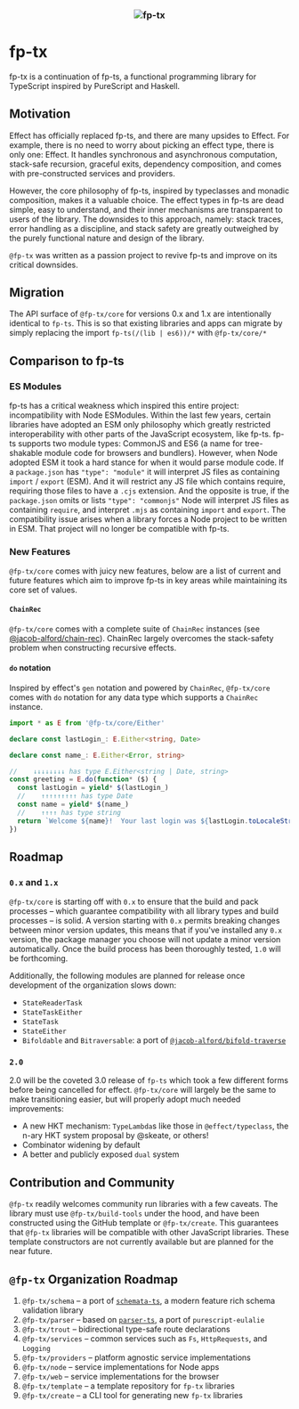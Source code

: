 <h3 align="center">
   <img src="https://github.com/fp-tx/core/assets/7153123/268066f8-90e5-427a-9d15-9ccc99ee2632" alt="fp-tx" />
</h3>

# fp-tx

fp-tx is a continuation of fp-ts, a functional programming library for TypeScript inspired by PureScript and Haskell.

## Motivation

Effect has officially replaced fp-ts, and there are many upsides to Effect. For example, there is no need to worry about picking an effect type, there is only one: Effect. It handles synchronous and asynchronous computation, stack-safe recursion, graceful exits, dependency composition, and comes with pre-constructed services and providers.

However, the core philosophy of fp-ts, inspired by typeclasses and monadic composition, makes it a valuable choice. The effect types in fp-ts are dead simple, easy to understand, and their inner mechanisms are transparent to users of the library. The downsides to this approach, namely: stack traces, error handling as a discipline, and stack safety are greatly outweighed by the purely functional nature and design of the library.

`@fp-tx` was written as a passion project to revive fp-ts and improve on its critical downsides.

## Migration

The API surface of `@fp-tx/core` for versions 0.x and 1.x are intentionally identical to `fp-ts`. This is so that existing libraries and apps can migrate by simply replacing the import `fp-ts(/(lib | es6))/*` with `@fp-tx/core/*`

## Comparison to fp-ts

### ES Modules

fp-ts has a critical weakness which inspired this entire project: incompatibility with Node ESModules. Within the last few years, certain libraries have adopted an ESM only philosophy which greatly restricted interoperability with other parts of the JavaScript ecosystem, like fp-ts. fp-ts supports two module types: CommonJS and ES6 (a name for tree-shakable module code for browsers and bundlers). However, when Node adopted ESM it took a hard stance for when it would parse module code. If a `package.json` has `"type": "module"` it will interpret JS files as containing `import` / `export` (ESM). And it will restrict any JS file which contains require, requiring those files to have a `.cjs` extension. And the opposite is true, if the `package.json` omits or lists `"type": "commonjs"` Node will interpret JS files as containing `require`, and interpret `.mjs` as containing `import` and `export`. The compatibility issue arises when a library forces a Node project to be written in ESM.  That project will no longer be compatible with fp-ts.

### New Features

`@fp-tx/core` comes with juicy new features, below are a list of current and future features which aim to improve fp-ts in key areas while maintaining its core set of values.

#### `ChainRec`

`@fp-tx/core` comes with a complete suite of `ChainRec` instances (see [@jacob-alford/chain-rec](https://github.com/jacob-alford/chain-rec)). ChainRec largely overcomes the stack-safety problem when constructing recursive effects.

#### `do` notation

Inspired by effect's `gen` notation and powered by `ChainRec`, `@fp-tx/core` comes with `do` notation for any data type which supports a `ChainRec` instance.

```ts
import * as E from '@fp-tx/core/Either'

declare const lastLogin_: E.Either<string, Date>

declare const name_: E.Either<Error, string>

//    ↓↓↓↓↓↓↓↓ has type E.Either<string | Date, string>
const greeting = E.do(function* ($) {
  const lastLogin = yield* $(lastLogin_)
  //    ↑↑↑↑↑↑↑↑↑ has type Date
  const name = yield* $(name_)
  //    ↑↑↑↑ has type string
  return `Welcome ${name}!  Your last login was ${lastLogin.toLocaleString()}`
})
```

## Roadmap

### `0.x` and `1.x`

`@fp-tx/core` is starting off with `0.x` to ensure that the build and pack processes – which guarantee compatibility with all library types and build processes – is solid. A version starting with `0.x` permits breaking changes between minor version updates, this means that if you've installed any `0.x` version, the package manager you choose will not update a minor version automatically. Once the build process has been thoroughly tested, `1.0` will be forthcoming.

Additionally, the following modules are planned for release once development of the organization slows down:

- `StateReaderTask`
- `StateTaskEither`
- `StateTask`
- `StateEither`
- `Bifoldable` and `Bitraversable`: a port of [`@jacob-alford/bifold-traverse`](https://github.com/jacob-alford/bifold-traverse)

### `2.0`

2.0 will be the coveted 3.0 release of `fp-ts` which took a few different forms before being cancelled for effect. `@fp-tx/core` will largely be the same to make transitioning easier, but will properly adopt much needed improvements:

- A new HKT mechanism: `TypeLambda`s like those in `@effect/typeclass`, the n-ary HKT system proposal by @skeate, or others!
- Combinator widening by default
- A better and publicly exposed `dual` system

## Contribution and Community

`@fp-tx` readily welcomes community run libraries with a few caveats. The library must use `@fp-tx/build-tools` under the hood, and have been constructed using the GitHub template or `@fp-tx/create`. This guarantees that `@fp-tx` libraries will be compatible with other JavaScript libraries. These template constructors are not currently available but are planned for the near future.

## `@fp-tx` Organization Roadmap

1. `@fp-tx/schema` – a port of [`schemata-ts`](https://github.com/jacob-alford/schemata-ts), a modern feature rich schema validation library
2. `@fp-tx/parser` – based on [`parser-ts`](https://github.com/gcanti/parser-ts), a port of `purescript-eulalie`
3. `@fp-tx/trout` – bidirectional type-safe route declarations
4. `@fp-tx/services` – common services such as `Fs`, `HttpRequests`, and `Logging`
5. `@fp-tx/providers` – platform agnostic service implementations
6. `@fp-tx/node` – service implementations for Node apps
7. `@fp-tx/web` – service implementations for the browser
8. `@fp-tx/template` – a template repository for `fp-tx` libraries
9. `@fp-tx/create` – a CLI tool for generating new `fp-tx` libraries
